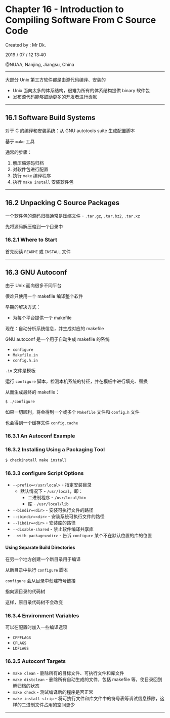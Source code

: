 # Chapter 16 - Introduction to Compiling Software From C Source Code

Created by : Mr Dk.

2019 / 07 / 12 13:40

@NUAA, Nanjing, Jiangsu, China

---

大部分 Unix 第三方软件都是由源代码编译、安装的

* Unix 面向太多的体系结构，很难为所有的体系结构提供 binary 软件包
* 发布源代码能够鼓励更多的开发者进行贡献

---

## 16.1 Software Build Systems

对于 C 的编译和安装系统：从 GNU autotools suite 生成配置脚本

基于 `make` 工具

通常的步骤：

1. 解压缩源码归档
2. 对软件包进行配置
3. 执行 `make` 编译程序
4. 执行 `make install` 安装软件包

---

## 16.2 Unpacking C Source Packages

一个软件包的源码归档通常是压缩文件 - `.tar.gz`, `.tar.bz2`, `.tar.xz`

先将源码解压缩到一个目录中

### 16.2.1 Where to Start

首先阅读 `README` 或 `INSTALL` 文件

---

## 16.3 GNU Autoconf

由于 Unix 面向很多不同平台

很难只使用一个 makefile 编译整个软件

早期的解决方式：

* 为每个平台提供一个 makefile

现在：自动分析系统信息，并生成对应的 makefile

GNU autoconf 是一个用于自动生成 makefile 的系统

* `configure`
* `Makefile.in`
* `config.h.in`

`.in` 文件是模板

运行 `configure` 脚本，检测本机系统的特征，并在模板中进行填充、替换

从而生成最终的 makefile：

```bash
$ ./configure
```

如果一切顺利，将会得到一个或多个 `Makefile` 文件和 `config.h` 文件

也会得到一个缓存文件 `config.cache`

### 16.3.1 An Autoconf Example

### 16.3.2 Installing Using a Packaging Tool

```bash
$ checkinstall make install
```

### 16.3.3 configure Script Options

* `--prefix=</usr/local>` - 指定安装目录
  * 默认情况下 - `/usr/local`，即：
    * 二进制程序 - `/usr/local/bin`
    * 库 - `/usr/local/lib`
* `--bindir=<dir>` - 安装可执行文件的路径
* `--sbindir=<dir>` - 安装系统可执行文件的路径
* `--libdir=<dir>` - 安装库的路径
* `--disable-shared` - 禁止软件编译共享库
* `--with-package=<dir>` - 告诉 `configure` 某个不在默认位置的库的位置

#### Using Separate Build Directories

在另一个地方创建一个新目录用于编译

从新目录中执行 `configure` 脚本

`configure` 会从目录中创建符号链接

指向源目录的代码树

这样，原目录代码树不会改变

### 16.3.4 Environment Variables

可以在配置时加入一些编译选项

* `CPPFLAGS`
* `CFLAGS`
* `LDFLAGS`

### 16.3.5 Autoconf Targets

* `make clean` - 删除所有的目标文件、可执行文件和库文件
* `make distclean` - 删除所有自动生成的文件，包括 makefile 等，使目录回到解归档的状态
* `make check` - 测试编译后的程序是否正常
* `make install-strip` - 将可执行文件和库文件中的符号表等调试信息移除，这样的二进制文件占用的空间更少

---

